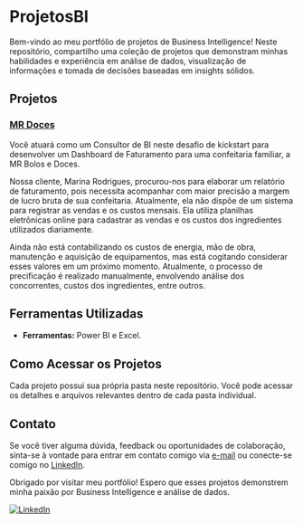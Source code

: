 # ProjetosBI

Bem-vindo ao meu portfólio de projetos de Business Intelligence! Neste repositório, compartilho uma coleção de projetos que demonstram minhas habilidades e experiência em análise de dados, visualização de informações e tomada de decisões baseadas em insights sólidos.

## Projetos

### [MR Doces](https://github.com/Marcos-Felipe-Carvalho/ProjetosBI/tree/main/MR%20Doces)
Você atuará como um Consultor de BI neste desafio de kickstart para desenvolver um Dashboard de Faturamento para uma confeitaria familiar, a MR Bolos e Doces.

Nossa cliente, Marina Rodrigues, procurou-nos para elaborar um relatório de faturamento, pois necessita acompanhar com maior precisão a margem de lucro bruta de sua confeitaria. Atualmente, ela não dispõe de um sistema para registrar as vendas e os custos mensais. Ela utiliza planilhas eletrônicas online para cadastrar as vendas e os custos dos ingredientes utilizados diariamente.

Ainda não está contabilizando os custos de energia, mão de obra, manutenção e aquisição de equipamentos, mas está cogitando considerar esses valores em um próximo momento. Atualmente, o processo de precificação é realizado manualmente, envolvendo análise dos concorrentes, custos dos ingredientes, entre outros.

## Ferramentas Utilizadas

- **Ferramentas:** Power BI e Excel.


## Como Acessar os Projetos

Cada projeto possui sua própria pasta neste repositório. Você pode acessar os detalhes e arquivos relevantes dentro de cada pasta individual.

## Contato

Se você tiver alguma dúvida, feedback ou oportunidades de colaboração, sinta-se à vontade para entrar em contato comigo via [e-mail](marcos.felipe2001@outlook.com) ou conecte-se comigo no [LinkedIn](https://www.linkedin.com/in/marcos-felipe-carvalho).

Obrigado por visitar meu portfólio! Espero que esses projetos demonstrem minha paixão por Business Intelligence e análise de dados.

[![LinkedIn](https://www.linkedin.com/in/marcos-felipe-carvalho)](https://www.linkedin.com/in/marcos-felipe-carvalho)

